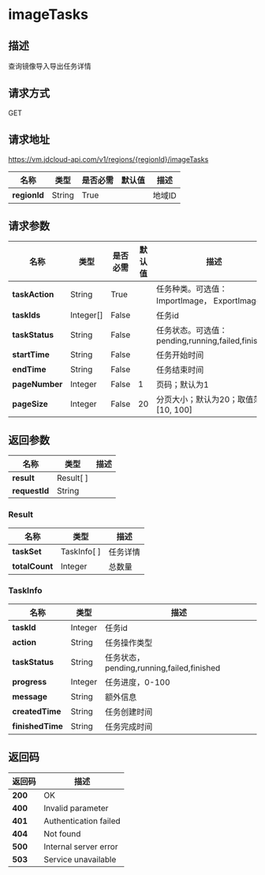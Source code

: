 # imageTasks


## 描述
查询镜像导入导出任务详情


## 请求方式
GET

## 请求地址
https://vm.jdcloud-api.com/v1/regions/{regionId}/imageTasks

|名称|类型|是否必需|默认值|描述|
|---|---|---|---|---|
|**regionId**|String|True| |地域ID|

## 请求参数
|名称|类型|是否必需|默认值|描述|
|---|---|---|---|---|
|**taskAction**|String|True| |任务种类。可选值：ImportImage， ExportImage|
|**taskIds**|Integer[]|False| |任务id|
|**taskStatus**|String|False| |任务状态。可选值：pending,running,failed,finished|
|**startTime**|String|False| |任务开始时间|
|**endTime**|String|False| |任务结束时间|
|**pageNumber**|Integer|False|1|页码；默认为1|
|**pageSize**|Integer|False|20|分页大小；默认为20；取值范围[10, 100]|


## 返回参数
|名称|类型|描述|
|---|---|---|
|**result**|Result[ ]| |
|**requestId**|String| |

### <div id="Result">Result</div>
|名称|类型|描述|
|---|---|---|
|**taskSet**|TaskInfo[ ]|任务详情|
|**totalCount**|Integer|总数量|
### <div id="TaskInfo">TaskInfo</div>
|名称|类型|描述|
|---|---|---|
|**taskId**|Integer|任务id|
|**action**|String|任务操作类型|
|**taskStatus**|String|任务状态，pending,running,failed,finished|
|**progress**|Integer|任务进度，0-100|
|**message**|String|额外信息|
|**createdTime**|String|任务创建时间|
|**finishedTime**|String|任务完成时间|

## 返回码
|返回码|描述|
|---|---|
|**200**|OK|
|**400**|Invalid parameter|
|**401**|Authentication failed|
|**404**|Not found|
|**500**|Internal server error|
|**503**|Service unavailable|
